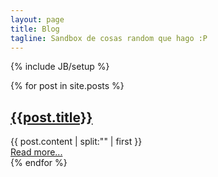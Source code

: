 ```yaml
---
layout: page
title: Blog
tagline: Sandbox de cosas random que hago :P
---
```

{% include JB/setup %}

 {% for post in site.posts %}
<article class="unit-article layout-post">
    <div class="unit-inner unit-article-inner">
        <div class="content">
            <div class="bd">
                <div class="entry-content">
                     <a href="{{post.url}}"><h1>{{post.title}}</h1></a>
                    {{ post.content | split:"<!-- more -->" | first }}
                    <br/>
                    <a href="{{post.url}}">Read more...</a> 
                </div><!-- entry-content -->
            </div><!-- bd -->
        </div><!-- content -->
    </div><!-- unit-inner -->
</article>
  {% endfor %}







